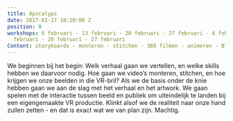 ```yaml
---
title: Apocalyps
date: 2017-01-17 10:20:00 Z
position: 0
workshops: 6 februari - 13 februari - 20 februari - 27 februari - 6 februari -  13
  februari - 20 februari - 27 februari
Content: storyboards - monteren - stitchen - 360 filmen - animeren - Blender
---
```


We beginnen bij het begin: Welk verhaal gaan we vertellen, en welke skills hebben we daarvoor nodig. Hoe gaan we video’s monteren, stitchen, en hoe krijgen we onze beelden in die VR-bril? Als we de basis onder de knie hebben gaan we aan de slag met het verhaal en het artwork. We gaan spelen met de interactie tussen beeld en publiek om uiteindelijk te landen bij een eigengemaakte VR productie. Klinkt alsof we de realiteit naar onze hand zullen zetten - en dat is exact wat we van plan zijn.
Machtig.

